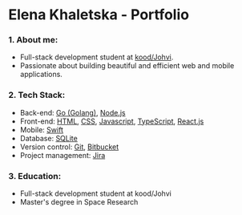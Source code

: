 # Elena Khaletska - Portfolio

### 1. About me:
- Full-stack development student at [kood/Johvi](https://kood.tech/).
- Passionate about building beautiful and efficient web and mobile applications.

### 2. Tech Stack:
- Back-end: [Go (Golang)](https://go.dev/), [Node.js](https://nodejs.org/en)
- Front-end: [HTML](https://www.w3.org/html/), [CSS](https://developer.mozilla.org/en-US/docs/Web/CSS), [Javascript](https://www.javascript.com/), [TypeScript](https://www.typescriptlang.org/), [React.js](https://react.dev/)
- Mobile: [Swift](https://www.swift.org/)
- Database: [SQLite](https://sqlite.org/index.html)
- Version control: [Git](https://git-scm.com/), [Bitbucket](https://bitbucket.org/product)
- Project management: [Jira](https://jira.atlassian.com/)

### 3. Education:
- Full-stack development student at kood/Johvi
- Master's degree in Space Research
